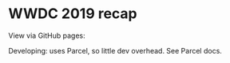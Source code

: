 # WWDC 2019 recap

View via GitHub pages: 

Developing: uses Parcel, so little dev overhead. See Parcel docs.
